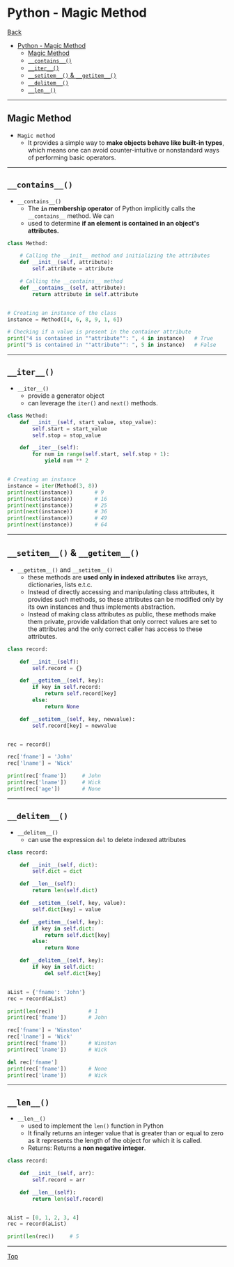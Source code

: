 # Python - Magic Method

[Back](../index.md)

- [Python - Magic Method](#python---magic-method)
  - [Magic Method](#magic-method)
  - [`__contains__()`](#__contains__)
  - [`__iter__()`](#__iter__)
  - [`__setitem__()` \& `__getitem__()`](#__setitem__--__getitem__)
  - [`__delitem__()`](#__delitem__)
  - [`__len__()`](#__len__)

---

## Magic Method

- `Magic method`
  - It provides a simple way to **make objects behave like built-in types**, which means one can avoid counter-intuitive or nonstandard ways of performing basic operators.

---

## `__contains__()`

- `__contains__()`
  - The **`in` membership operator** of Python implicitly calls the `__contains__` method. We can
  - used to determine **if an element is contained in an object's attributes.**

```py
class Method:

    # Calling the __init__ method and initializing the attributes
    def __init__(self, attribute):
        self.attribute = attribute

    # Calling the __contains__ method
    def __contains__(self, attribute):
        return attribute in self.attribute


# Creating an instance of the class
instance = Method([4, 6, 8, 9, 1, 6])

# Checking if a value is present in the container attribute
print("4 is contained in ""attribute"": ", 4 in instance)   # True
print("5 is contained in ""attribute"": ", 5 in instance)   # False
```

---

## `__iter__()`

- `__iter__()`
  - provide a generator object
  - can leverage the `iter()` and `next()` methods.

```py
class Method:
    def __init__(self, start_value, stop_value):
        self.start = start_value
        self.stop = stop_value

    def __iter__(self):
        for num in range(self.start, self.stop + 1):
            yield num ** 2


# Creating an instance
instance = iter(Method(3, 8))
print(next(instance))       # 9
print(next(instance))       # 16
print(next(instance))       # 25
print(next(instance))       # 36
print(next(instance))       # 49
print(next(instance))       # 64
```

---

## `__setitem__()` & `__getitem__()`

- `__getitem__()` and `__setitem__()`
  - these methods are **used only in indexed attributes** like arrays, dictionaries, lists e.t.c.
  - Instead of directly accessing and manipulating class attributes, it provides such methods, so these attributes can be modified only by its own instances and thus implements abstraction.
  - Instead of making class attributes as public, these methods make them private, provide validation that only correct values are set to the attributes and the only correct caller has access to these attributes.

```py
class record:

    def __init__(self):
        self.record = {}

    def __getitem__(self, key):
        if key in self.record:
            return self.record[key]
        else:
            return None

    def __setitem__(self, key, newvalue):
        self.record[key] = newvalue


rec = record()

rec['fname'] = 'John'
rec['lname'] = 'Wick'

print(rec['fname'])     # John
print(rec['lname'])     # Wick
print(rec['age'])       # None
```

---

## `__delitem__()`

- `__delitem__()`
  - can use the expression `del` to delete indexed attributes

```py
class record:

    def __init__(self, dict):
        self.dict = dict

    def __len__(self):
        return len(self.dict)

    def __setitem__(self, key, value):
        self.dict[key] = value

    def __getitem__(self, key):
        if key in self.dict:
            return self.dict[key]
        else:
            return None

    def __delitem__(self, key):
        if key in self.dict:
            del self.dict[key]


aList = {'fname': 'John'}
rec = record(aList)

print(len(rec))           # 1
print(rec['fname'])       # John

rec['fname'] = 'Winston'
rec['lname'] = 'Wick'
print(rec['fname'])       # Winston
print(rec['lname'])       # Wick

del rec['fname']
print(rec['fname'])       # None
print(rec['lname'])       # Wick
```

---

## `__len__()`

- `__len__()`
  - used to implement the `len()` function in Python
  - It finally returns an integer value that is greater than or equal to zero as it represents the length of the object for which it is called.
  - Returns: Returns a **non negative integer**.

```py
class record:

    def __init__(self, arr):
        self.record = arr

    def __len__(self):
        return len(self.record)


aList = [0, 1, 2, 3, 4]
rec = record(aList)

print(len(rec))     # 5

```

---

[Top](#python---magic-method)
